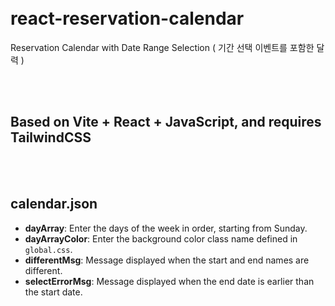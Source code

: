 # react-reservation-calendar
Reservation Calendar with Date Range Selection ( 기간 선택 이벤트를 포함한 달력 )

<br><br>
<head><title></title><meta charset="utf-8"><link rel="stylesheet" href="./styles.css"></head><body class="light-theme blue_sky" style="padding: 20px;"><div class="shine-editor"><h2><span class="shine-text-yellow">Based on </span><span class="shine-text-green">Vite </span><span class="shine-text-yellow">+ </span><span class="shine-text-pink">React </span><span class="shine-text-yellow">+ </span><span class="shine-text-blue">JavaScript</span><span class="shine-text-yellow">, and requires </span><span class="shine-text-red">TailwindCSS</span></h2></div></body>
<br><br>

## **calendar.json**
- **dayArray**: Enter the days of the week in order, starting from Sunday.
- **dayArrayColor**: Enter the background color class name defined in `global.css`.
- **differentMsg**: Message displayed when the start and end names are different.
- **selectErrorMsg**: Message displayed when the end date is earlier than the start date.
